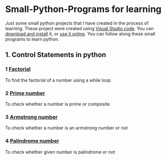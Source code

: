 # Small-Python-Programs for learning
Just some small python projects that I have created in the process of learning.
These project were created using [Visual Studio code](https://code.visualstudio.com/). You can [download and install](https://code.visualstudio.com/download) it, or [use it online](https://vscode.dev/).
You can follow along these small programs to learn python.

## 1. Control Statements in python
### 1 [Factorial](https://github.com/leahtara/Small-Python-Projects/blob/main/1.1.py)
To find the factorial of a number using a while loop
### 2 [Prime number](https://github.com/leahtara/Small-Python-Projects/blob/main/1.2.py)
To check whether a number is prime or composite
### 3 [Armstrong number](https://github.com/leahtara/Small-Python-Projects/blob/main/1.3.py)
To check whether a number is an armstrong number or not
### 4 [Palindrome number](https://github.com/leahtara/Small-Python-Projects/blob/main/1.4.py)
To check whether given number is palindrome or not

